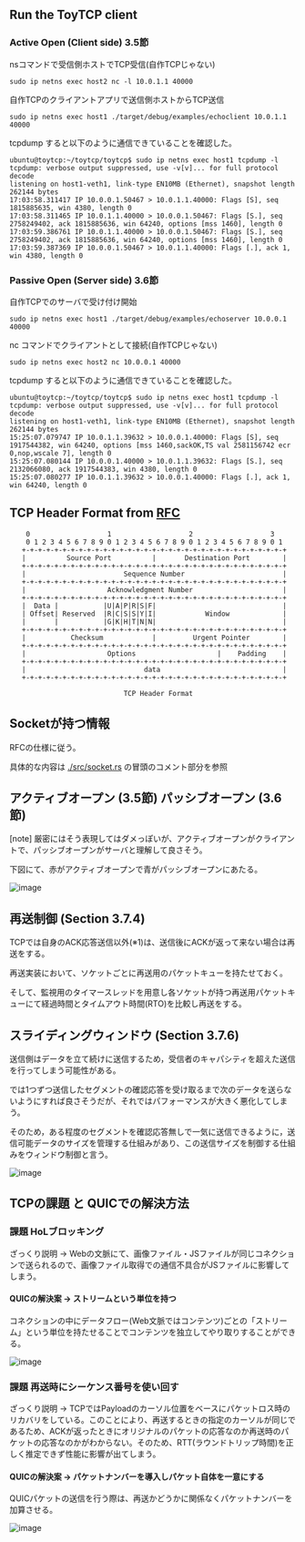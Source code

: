
## Run the ToyTCP client

### Active Open (Client side) 3.5節

nsコマンドで受信側ホストでTCP受信(自作TCPじゃない)

```
sudo ip netns exec host2 nc -l 10.0.1.1 40000
```

自作TCPのクライアントアプリで送信側ホストからTCP送信

```
sudo ip netns exec host1 ./target/debug/examples/echoclient 10.0.1.1 40000
```

tcpdump すると以下のように通信できていることを確認した。

```
ubuntu@toytcp:~/toytcp/toytcp$ sudo ip netns exec host1 tcpdump -l
tcpdump: verbose output suppressed, use -v[v]... for full protocol decode
listening on host1-veth1, link-type EN10MB (Ethernet), snapshot length 262144 bytes
17:03:58.311417 IP 10.0.0.1.50467 > 10.0.1.1.40000: Flags [S], seq 1815885635, win 4380, length 0
17:03:58.311465 IP 10.0.1.1.40000 > 10.0.0.1.50467: Flags [S.], seq 2758249402, ack 1815885636, win 64240, options [mss 1460], length 0
17:03:59.386761 IP 10.0.1.1.40000 > 10.0.0.1.50467: Flags [S.], seq 2758249402, ack 1815885636, win 64240, options [mss 1460], length 0
17:03:59.387369 IP 10.0.0.1.50467 > 10.0.1.1.40000: Flags [.], ack 1, win 4380, length 0
```

### Passive Open (Server side) 3.6節

自作TCPでのサーバで受け付け開始

```
sudo ip netns exec host1 ./target/debug/examples/echoserver 10.0.0.1 40000
```

nc コマンドでクライアントとして接続(自作TCPじゃない)

```
sudo ip netns exec host2 nc 10.0.0.1 40000
```

tcpdump すると以下のように通信できていることを確認した。

```
ubuntu@toytcp:~/toytcp/toytcp$ sudo ip netns exec host1 tcpdump -l
tcpdump: verbose output suppressed, use -v[v]... for full protocol decode
listening on host1-veth1, link-type EN10MB (Ethernet), snapshot length 262144 bytes
15:25:07.079747 IP 10.0.1.1.39632 > 10.0.0.1.40000: Flags [S], seq 1917544382, win 64240, options [mss 1460,sackOK,TS val 2581156742 ecr 0,nop,wscale 7], length 0
15:25:07.080144 IP 10.0.0.1.40000 > 10.0.1.1.39632: Flags [S.], seq 2132066080, ack 1917544383, win 4380, length 0
15:25:07.080277 IP 10.0.1.1.39632 > 10.0.0.1.40000: Flags [.], ack 1, win 64240, length 0
```

## TCP Header Format from [RFC](https://datatracker.ietf.org/doc/html/rfc793#section-3.1)

```
    0                   1                   2                   3
    0 1 2 3 4 5 6 7 8 9 0 1 2 3 4 5 6 7 8 9 0 1 2 3 4 5 6 7 8 9 0 1
   +-+-+-+-+-+-+-+-+-+-+-+-+-+-+-+-+-+-+-+-+-+-+-+-+-+-+-+-+-+-+-+-+
   |          Source Port          |       Destination Port        |
   +-+-+-+-+-+-+-+-+-+-+-+-+-+-+-+-+-+-+-+-+-+-+-+-+-+-+-+-+-+-+-+-+
   |                        Sequence Number                        |
   +-+-+-+-+-+-+-+-+-+-+-+-+-+-+-+-+-+-+-+-+-+-+-+-+-+-+-+-+-+-+-+-+
   |                    Acknowledgment Number                      |
   +-+-+-+-+-+-+-+-+-+-+-+-+-+-+-+-+-+-+-+-+-+-+-+-+-+-+-+-+-+-+-+-+
   |  Data |           |U|A|P|R|S|F|                               |
   | Offset| Reserved  |R|C|S|S|Y|I|            Window             |
   |       |           |G|K|H|T|N|N|                               |
   +-+-+-+-+-+-+-+-+-+-+-+-+-+-+-+-+-+-+-+-+-+-+-+-+-+-+-+-+-+-+-+-+
   |           Checksum            |         Urgent Pointer        |
   +-+-+-+-+-+-+-+-+-+-+-+-+-+-+-+-+-+-+-+-+-+-+-+-+-+-+-+-+-+-+-+-+
   |                    Options                    |    Padding    |
   +-+-+-+-+-+-+-+-+-+-+-+-+-+-+-+-+-+-+-+-+-+-+-+-+-+-+-+-+-+-+-+-+
   |                             data                              |
   +-+-+-+-+-+-+-+-+-+-+-+-+-+-+-+-+-+-+-+-+-+-+-+-+-+-+-+-+-+-+-+-+

                            TCP Header Format
```

## Socketが持つ情報

RFCの仕様に従う。

具体的な内容は [./src/socket.rs](./src/socket.rs) の冒頭のコメント部分を参照

## アクティブオープン (3.5節) パッシブオープン (3.6節)

[note] 厳密にはそう表現してはダメっぽいが、アクティブオープンがクライアントで、パッシブオープンがサーバと理解して良さそう。

下図にて、赤がアクティブオープンで青がパッシブオープンにあたる。

![image](https://upload.wikimedia.org/wikipedia/en/5/57/Tcp_state_diagram.png)

## 再送制御 (Section 3.7.4)

TCPでは自身のACK応答送信以外(※1)は、送信後にACKが返って来ない場合は再送をする。

再送実装において、ソケットごとに再送用のパケットキューを持たせておく。

そして、監視用のタイマースレッドを用意し各ソケットが持つ再送用パケットキューにて経過時間とタイムアウト時間(RTO)を比較し再送をする。

## スライディングウィンドウ (Section 3.7.6)

送信側はデータを立て続けに送信するため，受信者のキャパシティを超えた送信を行ってしまう可能性がある。

では1つずつ送信したセグメントの確認応答を受け取るまで次のデータを送らないようにすれば良さそうだが、それではパフォーマンスが大きく悪化してしまう。

そのため，ある程度のセグメントを確認応答無しで一気に送信できるように，送信可能データのサイズを管理する仕組みがあり、この送信サイズを制御する仕組みをウィンドウ制御と言う。

![image](https://i.ytimg.com/vi/klDhO9N01c4/maxresdefault.jpg)

##  TCPの課題 と QUICでの解決方法

### 課題 HoLブロッキング

ざっくり説明 → Webの文脈にて、画像ファイル・JSファイルが同じコネクションで送られるので、画像ファイル取得での通信不具合がJSファイルに影響してしまう。

#### QUICの解決案 → ストリームという単位を持つ

コネクションの中にデータフロー(Web文脈ではコンテンツ)ごとの「ストリーム」という単位を持たせることでコンテンツを独立してやり取りすることができる。

![image](https://devopedia.org/images/article/309/4402.1611487615.jpg)

### 課題 再送時にシーケンス番号を使い回す

ざっくり説明 → TCPではPayloadのカーソル位置をベースにパケットロス時のリカバリをしている。このことにより、再送するときの指定のカーソルが同じであるため、ACKが返ったときにオリジナルのパケットの応答なのか再送時のパケットの応答なのかがわからない。そのため、RTT(ラウンドトリップ時間)を正しく推定できず性能に影響が出てしまう。

#### QUICの解決案 → パケットナンバーを導入しパケット自体を一意にする

QUICパケットの送信を行う際は、再送かどうかに関係なくパケットナンバーを加算させる。

![image](https://miro.medium.com/v2/resize:fit:1344/0*Z9A7QxztssWI4PPJ.)